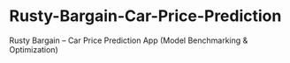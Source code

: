# Rusty-Bargain-Car-Price-Prediction
Rusty Bargain – Car Price Prediction App (Model Benchmarking &amp; Optimization)
